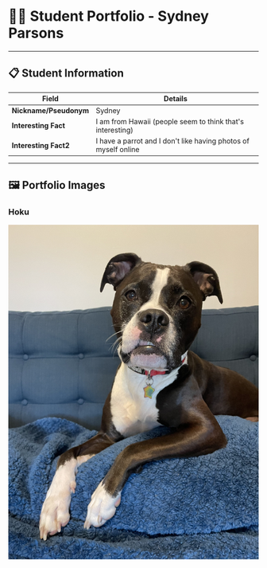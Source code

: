 # 👨‍🎓 Student Portfolio - Sydney Parsons

---

## 📋 Student Information

| **Field** | **Details** |
|-----------|-------------|
| **Nickname/Pseudonym** | Sydney |
| **Interesting Fact** | I am from Hawaii (people seem to think that's interesting) |
| **Interesting Fact2** | I have a parrot and I don't like having photos of myself online|

---

## 🖼️ Portfolio Images

### Hoku
![Description](hoku.jpg)
